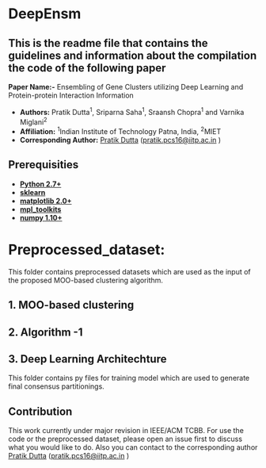 # DeepEnsm


## This is the readme file that contains the guidelines and information about the compilation the code of the following paper

**Paper Name:-** Ensembling of Gene Clusters utilizing Deep Learning and Protein-protein Interaction Information
* **Authors:** Pratik Dutta<sup>1</sup>, Sriparna Saha<sup>1</sup>, Sraansh Chopra<sup>1</sup> and Varnika Miglani<sup>2</sup>
* **Affiliation:** <sup>1</sup>Indian Institute of Technology Patna, India, <sup>2</sup>MIET
* **Corresponding Author:** [Pratik Dutta](http://www.iitp.ac.in/~pratik.pcs16/) (pratik.pcs16@iitp.ac.in ) 




## Prerequisities
* **[Python 2.7+](https://www.python.org/downloads/release/python-2713/)**
* **[sklearn](https://scikit-learn.org/stable/install.html)**
* **[matplotlib 2.0+](https://matplotlib.org/users/installing.html)**
* **[mpl_toolkits](https://matplotlib.org/2.0.2/mpl_toolkits/index.html)**
* **[numpy 1.10+](https://pypi.org/project/numpy/)**

# **Preprocessed_dataset**: 
This folder contains preprocessed datasets which are used as the input of the proposed MOO-based clustering algorithm.   


## 1. MOO-based clustering

## 2. Algorithm -1 

## 3. Deep Learning Architechture
This folder contains py files for training model which are used to generate final consensus partitionings.


## Contribution

This work currently under major revision in IEEE/ACM TCBB. For use the code or the preprocessed dataset, please open an issue first to discuss what you would like to do. Also you can contact to the corresponding author [Pratik Dutta](http://www.iitp.ac.in/~pratik.pcs16/) (pratik.pcs16@iitp.ac.in ) 
